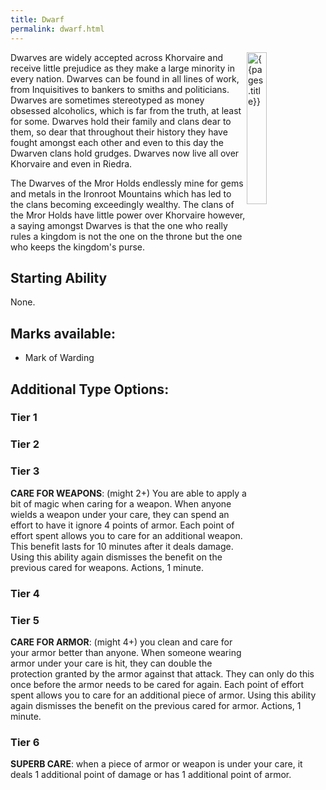 ```yaml
---
title: Dwarf
permalink: dwarf.html
---
```


<img src='images/races/{{page.title}}.jpg' alt='{{pages.title}}' style="float:right; width:25%;">

Dwarves are widely accepted across Khorvaire and receive little prejudice as they make a large minority in every nation. Dwarves can be found in all lines of work, from Inquisitives to bankers to smiths and politicians. Dwarves are sometimes stereotyped as money obsessed alcoholics, which is far from the truth, at least for some. Dwarves hold their family and clans dear to them, so dear that throughout their history they have fought amongst each other and even to this day the Dwarven clans hold grudges. Dwarves now live all over Khorvaire and even in Riedra.

The Dwarves of the Mror Holds endlessly mine for gems and metals in the Ironroot Mountains which has led to the clans becoming exceedingly wealthy. The clans of the Mror Holds have little power over Khorvaire however, a saying amongst Dwarves is that the one who really rules a kingdom is not the one on the throne but the one who keeps the kingdom's purse.

## Starting Ability  
None.  

## Marks available:
- Mark of Warding

## Additional Type Options:

### Tier 1

### Tier 2

### Tier 3
**CARE FOR WEAPONS**: (might 2+) You are able to apply a bit of magic when caring for a weapon. When anyone wields a weapon under your care, they can spend an effort to have it ignore 4 points of armor. Each point of effort spent allows you to care for an additional weapon. This benefit lasts for 10 minutes after it deals damage. Using this ability again dismisses the benefit on the previous cared for weapons. Actions, 1 minute.

### Tier 4

### Tier 5
**CARE FOR ARMOR**: (might 4+) you clean and care for your armor better than anyone. When someone wearing armor under your care is hit, they can double the protection granted by the armor against that attack. They can only do this once before the armor needs to be cared for again. Each point of effort spent allows you to care for an additional piece of armor. Using this ability again dismisses the benefit on the previous cared for armor. Actions, 1 minute.

### Tier 6
**SUPERB CARE**: when a piece of armor or weapon is under your care, it deals 1 additional point of damage or has 1 additional point of armor.